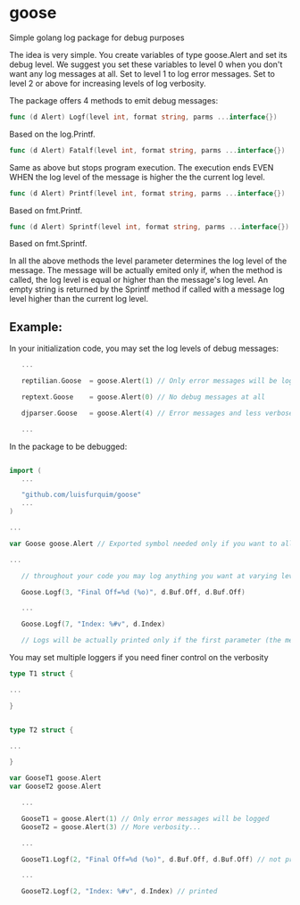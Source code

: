 # goose
Simple golang log package for debug purposes

The idea is very simple. You create variables of type goose.Alert and set its debug level.
We suggest you set these variables to level 0 when you don't want any log messages at all. 
Set to level 1 to log error messages. Set to level 2 or above for increasing levels of log
verbosity.

The package offers 4 methods to emit debug messages:

```Go
func (d Alert) Logf(level int, format string, parms ...interface{})
```

Based on the log.Printf.


```Go
func (d Alert) Fatalf(level int, format string, parms ...interface{})
```

Same as above but stops program execution. The execution ends EVEN WHEN the log level of the message is higher the the current log level.


```Go
func (d Alert) Printf(level int, format string, parms ...interface{})
```

Based on fmt.Printf.


```Go
func (d Alert) Sprintf(level int, format string, parms ...interface{}) string
```

Based on fmt.Sprintf.




In all the above methods the level parameter determines the log level of the message. The message will be actually emited only if, when the method is called, the log level is equal or higher than the message's log level. An empty string is returned by the Sprintf method if called with a message log level higher than the current log level.


## Example:

In your initialization code, you may set the log levels of debug messages:

```Go
   ...

   reptilian.Goose  = goose.Alert(1) // Only error messages will be logged

   reptext.Goose    = goose.Alert(0) // No debug messages at all

   djparser.Goose   = goose.Alert(4) // Error messages and less verbose messages (levels 2~4) will be logged

   ...
```

In the package to be debugged:

```Go

import (
   ...

   "github.com/luisfurquim/goose"
   ...
)

...

var Goose goose.Alert // Exported symbol needed only if you want to allow external control of the debug level

...

   // throughout your code you may log anything you want at varying levels of importance

   Goose.Logf(3, "Final Off=%d (%o)", d.Buf.Off, d.Buf.Off)

   ...

   Goose.Logf(7, "Index: %#v", d.Index)

   // Logs will be actually printed only if the first parameter (the message's log level) is lower or equal than the current log level indicated by the Goose variable. Remember to never use the zero value, like Goose.Logf(0,...), as we want to make the log level 0 to print no debug messages at all.

```




You may set multiple loggers if you need finer control on the verbosity

```Go
type T1 struct {

...

}


type T2 struct {

...

}

var GooseT1 goose.Alert 
var GooseT2 goose.Alert 

   ...

   GooseT1 = goose.Alert(1) // Only error messages will be logged
   GooseT2 = goose.Alert(3) // More verbosity...

   ...

   GooseT1.Logf(2, "Final Off=%d (%o)", d.Buf.Off, d.Buf.Off) // not printed

   ...

   GooseT2.Logf(2, "Index: %#v", d.Index) // printed

```

